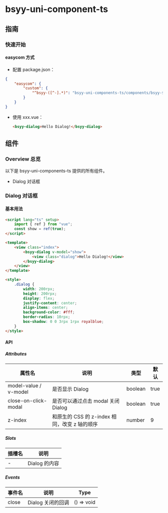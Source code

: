 # bsyy-uni-component-ts

## 指南

### 快速开始

#### easycom 方式

-   配置 package.json：

```json
{
    "easycom": {
        "custom": {
            "^bsyy-([^-].*)": "bsyy-uni-components-ts/components/bsyy-$1/bsyy-$1.vue"
        }
    }
}
```

-   使用 xxx.vue：

    ```html
    <bsyy-dialog>Hello Dialog!</bsyy-dialog>
    ```

## 组件

### Overview 总览

以下是 bsyy-uni-components-ts 提供的所有组件。

-   Dialog 对话框

### Dialog 对话框

#### 基本用法

```html
<script lang="ts" setup>
    import { ref } from "vue";
    const show = ref(true);
</script>

<template>
    <view class="index">
        <bsyy-dialog v-model="show">
            <view class="dialog">Hello Dialog!</view>
        </bsyy-dialog>
    </view>
</template>

<style>
    .dialog {
        width: 200rpx;
        height: 200rpx;
        display: flex;
        justify-content: center;
        align-items: center;
        background-color: #fff;
        border-radius: 10rpx;
        box-shadow: 0 0 3rpx 1rpx royalblue;
    }
</style>
```

#### API

##### Attributes

| 属性名                | 说明                                          | 类型    | 默认 |
| --------------------- | --------------------------------------------- | ------- | ---- |
| model-value / v-model | 是否显示 Dialog                               | boolean | true |
| close-on-click-modal  | 是否可以通过点击 modal 关闭 Dialog            | boolean | true |
| z-index               | 和原生的 CSS 的 z-index 相同，改变 z 轴的顺序 | number  | 9    |

##### Slots

| 插槽名 | 说明          |
| ------ | ------------- |
| -      | Dialog 的内容 |

##### Events

| 事件名 | 说明              | Type       |
| ------ | ----------------- | ---------- |
| close  | Dialog 关闭的回调 | () => void |
